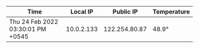 | Time     | Local IP | Public IP | Temperature |
| ----------- | ----------- | ----------- | ----------- |
| Thu 24 Feb 2022 03:30:01 PM +0545      | 10.0.2.133     | 122.254.80.87  | 48.9° |
